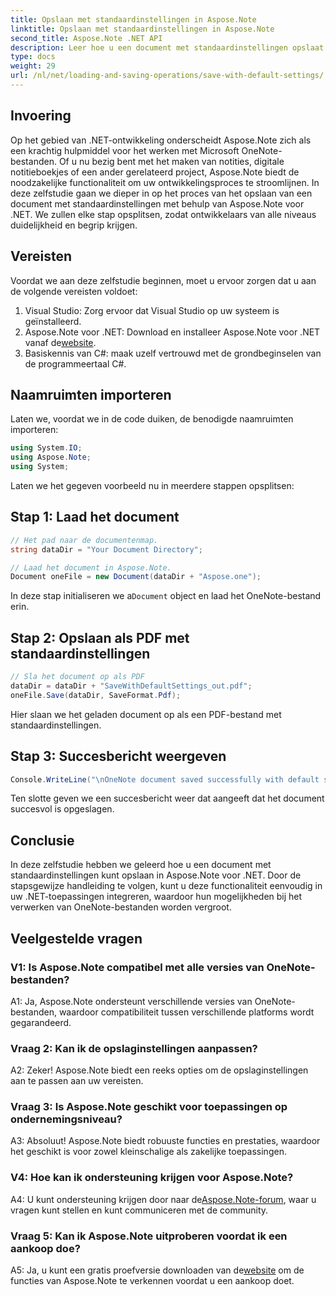 ```yaml
---
title: Opslaan met standaardinstellingen in Aspose.Note
linktitle: Opslaan met standaardinstellingen in Aspose.Note
second_title: Aspose.Note .NET API
description: Leer hoe u een document met standaardinstellingen opslaat in Aspose.Note voor .NET via een stapsgewijze handleiding.
type: docs
weight: 29
url: /nl/net/loading-and-saving-operations/save-with-default-settings/
---
```

## Invoering

Op het gebied van .NET-ontwikkeling onderscheidt Aspose.Note zich als een krachtig hulpmiddel voor het werken met Microsoft OneNote-bestanden. Of u nu bezig bent met het maken van notities, digitale notitieboekjes of een ander gerelateerd project, Aspose.Note biedt de noodzakelijke functionaliteit om uw ontwikkelingsproces te stroomlijnen. In deze zelfstudie gaan we dieper in op het proces van het opslaan van een document met standaardinstellingen met behulp van Aspose.Note voor .NET. We zullen elke stap opsplitsen, zodat ontwikkelaars van alle niveaus duidelijkheid en begrip krijgen.

## Vereisten

Voordat we aan deze zelfstudie beginnen, moet u ervoor zorgen dat u aan de volgende vereisten voldoet:

1. Visual Studio: Zorg ervoor dat Visual Studio op uw systeem is geïnstalleerd.
2.  Aspose.Note voor .NET: Download en installeer Aspose.Note voor .NET vanaf de[website](https://releases.aspose.com/note/net/).
3. Basiskennis van C#: maak uzelf vertrouwd met de grondbeginselen van de programmeertaal C#.

## Naamruimten importeren

Laten we, voordat we in de code duiken, de benodigde naamruimten importeren:

```csharp
using System.IO;
using Aspose.Note;
using System;
```

Laten we het gegeven voorbeeld nu in meerdere stappen opsplitsen:

## Stap 1: Laad het document

```csharp
// Het pad naar de documentenmap.
string dataDir = "Your Document Directory";

// Laad het document in Aspose.Note.
Document oneFile = new Document(dataDir + "Aspose.one");
```

 In deze stap initialiseren we a`Document` object en laad het OneNote-bestand erin.

## Stap 2: Opslaan als PDF met standaardinstellingen

```csharp
// Sla het document op als PDF
dataDir = dataDir + "SaveWithDefaultSettings_out.pdf";
oneFile.Save(dataDir, SaveFormat.Pdf);
```

Hier slaan we het geladen document op als een PDF-bestand met standaardinstellingen.

## Stap 3: Succesbericht weergeven

```csharp
Console.WriteLine("\nOneNote document saved successfully with default settings.\nFile saved at " + dataDir); 
```

Ten slotte geven we een succesbericht weer dat aangeeft dat het document succesvol is opgeslagen.

## Conclusie

In deze zelfstudie hebben we geleerd hoe u een document met standaardinstellingen kunt opslaan in Aspose.Note voor .NET. Door de stapsgewijze handleiding te volgen, kunt u deze functionaliteit eenvoudig in uw .NET-toepassingen integreren, waardoor hun mogelijkheden bij het verwerken van OneNote-bestanden worden vergroot.

## Veelgestelde vragen

### V1: Is Aspose.Note compatibel met alle versies van OneNote-bestanden?

A1: Ja, Aspose.Note ondersteunt verschillende versies van OneNote-bestanden, waardoor compatibiliteit tussen verschillende platforms wordt gegarandeerd.

### Vraag 2: Kan ik de opslaginstellingen aanpassen?

A2: Zeker! Aspose.Note biedt een reeks opties om de opslaginstellingen aan te passen aan uw vereisten.

### Vraag 3: Is Aspose.Note geschikt voor toepassingen op ondernemingsniveau?

A3: Absoluut! Aspose.Note biedt robuuste functies en prestaties, waardoor het geschikt is voor zowel kleinschalige als zakelijke toepassingen.

### V4: Hoe kan ik ondersteuning krijgen voor Aspose.Note?

 A4: U kunt ondersteuning krijgen door naar de[Aspose.Note-forum](https://forum.aspose.com/c/note/28), waar u vragen kunt stellen en kunt communiceren met de community.

### Vraag 5: Kan ik Aspose.Note uitproberen voordat ik een aankoop doe?

 A5: Ja, u kunt een gratis proefversie downloaden van de[website](https://releases.aspose.com/) om de functies van Aspose.Note te verkennen voordat u een aankoop doet.